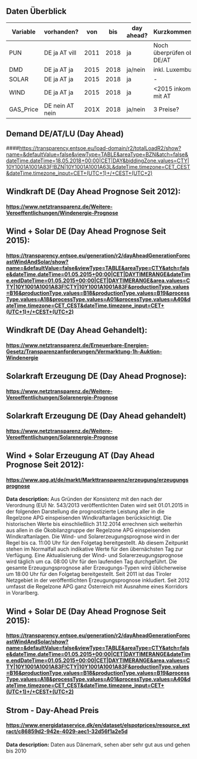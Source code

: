 ## Daten Überblick

| Variable | vorhanden? | von | bis | day ahead? | Kurzkommentar | Variablendimension |
| -------- | ---------- | ---- | ---- | ---- | -------------------- | ---- |
| PUN | DE ja AT vill  | 2011 | 2018 | ja | Noch überprüfen ob DE/AT | €/MWh |
| DMD | DE ja AT ja  | 2015 | 2018 | ja/nein | inkl. Luxemburg | MW(?) |
| SOLAR | DE ja AT ja  | 2015 | 2018 | ja | - | MW |
| WIND  | DE ja AT ja  | 2015 | 2018 | ja | <2015 inkomp. mit AT | MW |
| GAS_Price | DE nein AT nein  | 201X | 2018 | ja/nein | 3 Preise? | |

## Demand DE/AT/LU (Day Ahead)
####https://transparency.entsoe.eu/load-domain/r2/totalLoadR2/show?name=&defaultValue=false&viewType=TABLE&areaType=BZN&atch=false&dateTime.dateTime=18.05.2018+00:00|CET|DAY&biddingZone.values=CTY|10Y1001A1001A83F!BZN|10Y1001A1001A63L&dateTime.timezone=CET_CEST&dateTime.timezone_input=CET+(UTC+1)+/+CEST+(UTC+2)



## Windkraft DE (Day Ahead Prognose Seit 2012):
#### https://www.netztransparenz.de/Weitere-Veroeffentlichungen/Windenergie-Prognose

## Wind + Solar DE (Day Ahead Prognose Seit 2015):
#### https://transparency.entsoe.eu/generation/r2/dayAheadGenerationForecastWindAndSolar/show?name=&defaultValue=false&viewType=TABLE&areaType=CTY&atch=false&dateTime.dateTime=01.05.2015+00:00|CET|DAYTIMERANGE&dateTime.endDateTime=01.05.2015+00:00|CET|DAYTIMERANGE&area.values=CTY|10Y1001A1001A83F!CTY|10Y1001A1001A83F&productionType.values=B16&productionType.values=B18&productionType.values=B19&processType.values=A18&processType.values=A01&processType.values=A40&dateTime.timezone=CET_CEST&dateTime.timezone_input=CET+(UTC+1)+/+CEST+(UTC+2)



## Windkraft DE (Day Ahead Gehandelt):
#### https://www.netztransparenz.de/Erneuerbare-Energien-Gesetz/Transparenzanforderungen/Vermarktung-1h-Auktion-Windenergie


## Solarkraft Erzeugung DE (Day Ahead Prognose):
#### https://www.netztransparenz.de/Weitere-Veroeffentlichungen/Solarenergie-Prognose

## Solarkraft Erzeugung DE (Day Ahead gehandelt) 
#### https://www.netztransparenz.de/Weitere-Veroeffentlichungen/Solarenergie-Prognose



## Wind + Solar Erzeugung AT (Day Ahead Prognose Seit 2012):
#### https://www.apg.at/de/markt/Markttransparenz/erzeugung/erzeugungsprognose
**Data description:** Aus Gründen der Konsistenz mit den nach der Verordnung (EU) Nr. 543/2013 veröffentlichten Daten wird seit 01.01.2015 in der folgenden Darstellung die prognostizierte Leistung aller in die Regelzone APG einspeisenden Windkraftanlagen berücksichtigt. Die historischen Werte bis einschließlich 31.12.2014 errechnen sich weiterhin aus allen in die Ökobilanzgruppe der Regelzone APG einspeisenden Windkraftanlagen.
Die Wind- und Solarerzeugungsprognose wird in der Regel bis ca. 11:00 Uhr für den Folgetag bereitgestellt. Ab diesem Zeitpunkt stehen im Normalfall auch indikative Werte für den übernächsten Tag zur Verfügung.
Eine Aktualisierung der Wind- und Solarerzeugungsprognose wird täglich um ca. 08:00 Uhr für den laufenden Tag durchgeführt.
Die gesamte Erzeugungsprognose aller Erzeugungs-Typen wird üblicherweise um  18:00 Uhr für den Folgetag bereitgestellt.
Seit 2011 ist das Tiroler Netzgebiet in der veröffentlichten Erzeugungsprognose inkludiert. Seit 2012 umfasst die Regelzone APG ganz Österreich mit Ausnahme eines Korridors in Vorarlberg.

## Wind + Solar DE (Day Ahead Prognose Seit 2015):
#### https://transparency.entsoe.eu/generation/r2/dayAheadGenerationForecastWindAndSolar/show?name=&defaultValue=false&viewType=TABLE&areaType=CTY&atch=false&dateTime.dateTime=01.05.2015+00:00|CET|DAYTIMERANGE&dateTime.endDateTime=01.05.2015+00:00|CET|DAYTIMERANGE&area.values=CTY|10Y1001A1001A83F!CTY|10Y1001A1001A83F&productionType.values=B16&productionType.values=B18&productionType.values=B19&processType.values=A18&processType.values=A01&processType.values=A40&dateTime.timezone=CET_CEST&dateTime.timezone_input=CET+(UTC+1)+/+CEST+(UTC+2)

## Strom - Day-Ahead Preis 
#### https://www.energidataservice.dk/en/dataset/elspotprices/resource_extract/c86859d2-942e-4029-aec1-32d56f1a2e5d
**Data description:** Daten aus Dänemark, sehen aber sehr gut aus und gehen bis 2010
